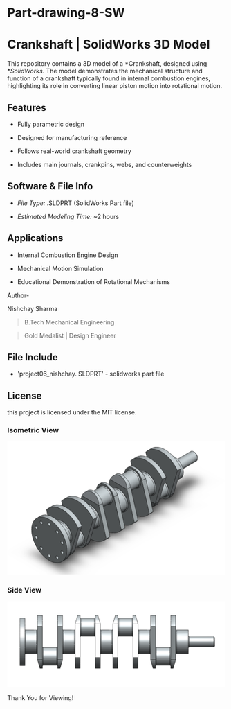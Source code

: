 # Part-drawing-8-SW

# Crankshaft | SolidWorks 3D Model

This repository contains a 3D model of a *Crankshaft, designed using **SolidWorks*. The model demonstrates the mechanical structure and function of a crankshaft typically found in internal combustion engines, highlighting its role in converting linear piston motion into rotational motion.

## Features

- Fully parametric design

- Designed for manufacturing reference

- Follows real-world crankshaft geometry

- Includes main journals, crankpins, webs, and counterweights


## Software & File Info

- *File Type:* .SLDPRT (SolidWorks Part file)

- *Estimated Modeling Time:* ~2 hours

## Applications

- Internal Combustion Engine Design

- Mechanical Motion Simulation

- Educational Demonstration of Rotational Mechanisms




Author-

Nishchay Sharma

>B.Tech Mechanical Engineering

>Gold Medalist | Design Engineer

  



## File Include

- 'project06_nishchay.  SLDPRT' -
solidworks part file


## License

this project is licensed under the MIT license.

### Isometric View 
![Isometric View](8a.png)

### Side View
![Side View](8b.png)



Thank You for Viewing!
